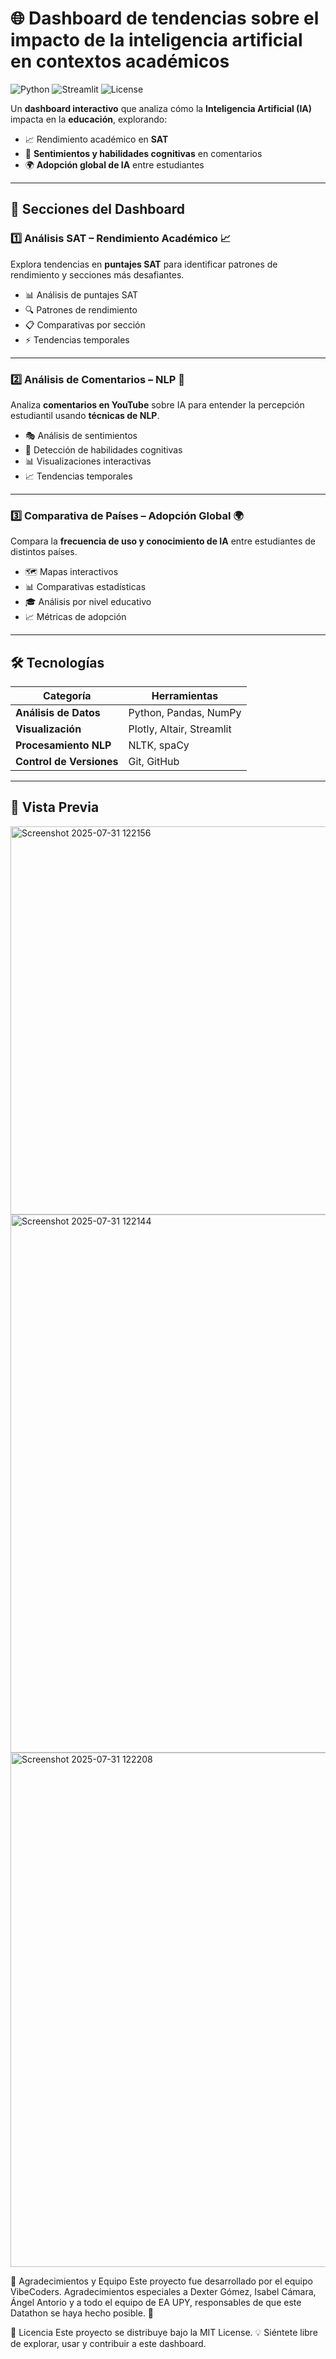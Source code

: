 # 🌐 Dashboard de tendencias sobre el impacto de la inteligencia artificial en contextos académicos

![Python](https://img.shields.io/badge/Python-3.9+-3776AB?logo=python&logoColor=white)
![Streamlit](https://img.shields.io/badge/Streamlit-1.25+-FF4B4B?logo=streamlit&logoColor=white)
![License](https://img.shields.io/badge/License-MIT-green)

Un **dashboard interactivo** que analiza cómo la **Inteligencia Artificial (IA)** impacta en la **educación**, explorando:

- 📈 Rendimiento académico en **SAT**  
- 💬 **Sentimientos y habilidades cognitivas** en comentarios  
- 🌍 **Adopción global de IA** entre estudiantes  

---

## 📂 Secciones del Dashboard

### 1️⃣ **Análisis SAT – Rendimiento Académico** 📈
Explora tendencias en **puntajes SAT** para identificar patrones de rendimiento y secciones más desafiantes.

- 📊 Análisis de puntajes SAT  
- 🔍 Patrones de rendimiento  
- 📋 Comparativas por sección  
- ⚡ Tendencias temporales  

---

### 2️⃣ **Análisis de Comentarios – NLP** 💬
Analiza **comentarios en YouTube** sobre IA para entender la percepción estudiantil usando **técnicas de NLP**.

- 🎭 Análisis de sentimientos  
- 🧠 Detección de habilidades cognitivas  
- 📊 Visualizaciones interactivas  
- 📈 Tendencias temporales  

---

### 3️⃣ **Comparativa de Países – Adopción Global** 🌍
Compara la **frecuencia de uso y conocimiento de IA** entre estudiantes de distintos países.

- 🗺️ Mapas interactivos  
- 📊 Comparativas estadísticas  
- 🎓 Análisis por nivel educativo  
- 📈 Métricas de adopción  

---

## 🛠️ Tecnologías

| Categoría            | Herramientas                                   |
|----------------------|-----------------------------------------------|
| **Análisis de Datos** | Python, Pandas, NumPy                         |
| **Visualización**     | Plotly, Altair, Streamlit                     |
| **Procesamiento NLP** | NLTK, spaCy                                   |
| **Control de Versiones** | Git, GitHub                                |

---

## 📸 Vista Previa
<img width="1476" height="621" alt="Screenshot 2025-07-31 122156" src="https://github.com/user-attachments/assets/4e68da91-9ec1-474d-9667-739c8fabc67b" />
<img width="1478" height="861" alt="Screenshot 2025-07-31 122144" src="https://github.com/user-attachments/assets/f1f93b0d-559d-47f1-9a55-850fc534dd49" />
<img width="1478" height="823" alt="Screenshot 2025-07-31 122208" src="https://github.com/user-attachments/assets/f4d242a0-c025-4011-a0b2-b61aa931e79d" />




🤝 Agradecimientos y Equipo
Este proyecto fue desarrollado por el equipo VibeCoders.
Agradecimientos especiales a Dexter Gómez, Isabel Cámara, Ángel Antorio y a todo el equipo de EA UPY, responsables de que este Datathon se haya hecho posible. 🎉

📄 Licencia
Este proyecto se distribuye bajo la MIT License.
💡 Siéntete libre de explorar, usar y contribuir a este dashboard.
